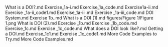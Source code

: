 What is a DOI?.md
Exercise_1a-i.md
Exercise_1a_code.md
Exercise1a-ii.md
Exercise _1a-ii_code1.md
Exercise_1a-iii.md
Exercise _1a-iii_code.md
DOI System.md
Exercise 1b..md
What is a DOI (1).md
figures/Figure 1/Figure 1.png
What is DOI (2).md
Ecercise _1b.md
Exercise _1b_code.md
Exercise_1c.md
Exercise _1c_code.md
 What does a DOI look like?.md
Getting a DOI.md
Exercise_1c1.md
Exercise _1c_code1.md
More Code Examples to Try.md
More Code Examples.md
